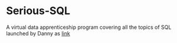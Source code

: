 # Serious-SQL
A virtual data apprenticeship program covering all the topics of SQL launched by Danny as [link](https://www.datawithdanny.com/)
